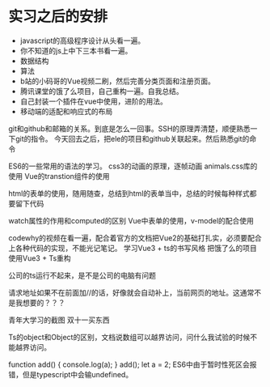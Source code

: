 # 实习之后的安排

* javascript的高级程序设计从头看一遍。
* 你不知道的js上中下三本书看一遍。
* 数据结构
* 算法
* b站的小码哥的Vue视频二刷，然后完善分类页面和注册页面。
* 腾讯课堂的饿了么项目，自己重构一遍。自我总结。
* 自己封装一个插件在vue中使用，进阶的用法。
* 移动端的适配和响应式的布局

git和github和邮箱的关系。到底是怎么一回事。SSH的原理弄清楚，顺便熟悉一下git的指令。
今天回去之后，把ele的项目和github关联起来。然后熟悉git的命令

ES6的一些常用的语法的学习。
css3的动画的原理，逐帧动画
animals.css库的使用
Vue的transtion组件的使用

html的表单的使用，随用随查，总结到html的表单当中，总结的时候每种样式都要留下代码

watch属性的作用和computed的区别
Vue中表单的使用，v-model的配合使用

codewhy的视频在看一遍，配合着官方的文档把Vue2的基础打扎实，必须要配合上各种代码的实现，不能光记笔记。
学习Vue3 + ts的书写风格
把饿了么的项目使用Vue3 + Ts重构

公司的ts运行不起来，是不是公司的电脑有问题

请求地址如果不在前面加//的话，好像就会自动补上，当前网页的地址。这通常不是我想要的？？？

青年大学习的截图
双十一买东西

Ts的object和Object的区别，文档说数组可以越界访问，问什么我试验的时候不能越界访问。

function add() {
    console.log(a);
}
add();
let a = 2;
ES6中由于暂时性死区会报错，但是typescript中会输undefined。